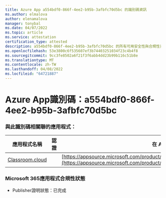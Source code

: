 ```yaml
---
title: Azure App a554bdf0-866f-4ee2-b95b-3afbfc70d5bc 的識別碼資訊
ms.author: elmalova
author: elenamalova
manager: tonybal
ms.date: 04/07/2022
ms.topic: article
ms.service: attestation
certification_type: attested
description: a554bdf0-866f-4ee2-b95b-3afbfc70d5bc 的所有可用安全性與合規性資訊。
ms.openlocfilehash: 53e3800c6f535607ef3b74403251034f23c4b4f8
ms.sourcegitcommit: 9cc3fe8502a6f21f3f6abb4dd23b99b116c51b8e
ms.translationtype: MT
ms.contentlocale: zh-TW
ms.lasthandoff: 04/08/2022
ms.locfileid: "64721887"
---
```

# <a name="azure-app-id-a554bdf0-866f-4ee2-b95b-3afbfc70d5bc"></a>Azure App識別碼：a554bdf0-866f-4ee2-b95b-3afbfc70d5bc


### <a name="apps-associated-with-this-id"></a>與此識別碼相關聯的應用程式：
| **應用程式名稱** | **認證** | **在 AppSource 中檢視** |
|--------------|---------------|-----------------------|
| [Classroom.cloud](../forward/netsupportltd1595255396224.classroom_cloud.md) |  | [https://appsource.microsoft.com/product/office/netsupportltd1595255396224.classroom_cloud](https://appsource.microsoft.com/product/office/netsupportltd1595255396224.classroom_cloud) |

### <a name="microsoft-365-app-compliance-status"></a>Microsoft 365應用程式合規性狀態
- Publisher證明狀態：已完成
